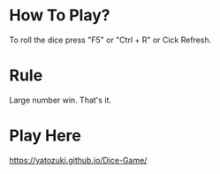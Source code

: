 # How To Play?
To roll the dice press "F5" or "Ctrl + R" or Cick Refresh.
# Rule
Large number win. That's it.
# Play Here
https://yatozuki.github.io/Dice-Game/

